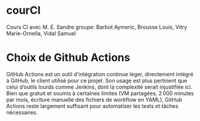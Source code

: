# courCI
Cours CI avec M. E. Sandre
groupe: Barbot Aymeric, Brousse Louis, Vitry Marie-Ornella, Vidal Samuel

# Choix de Github Actions

GitHub Actions est un outil d'intégration continue léger, directement intégré à GitHub, le client utilisé pour ce projet.
Son usage est plus pertinent que celui d’outils lourds comme Jenkins, dont la complexité serait injustifiée ici.
Bien que gratuit et soumis à certaines limites (VM partagées, 2 000 minutes par mois, écriture manuelle des fichiers de workflow en YAML), GitHub Actions reste largement suffisant pour automatiser les tests et tâches nécessaires.
